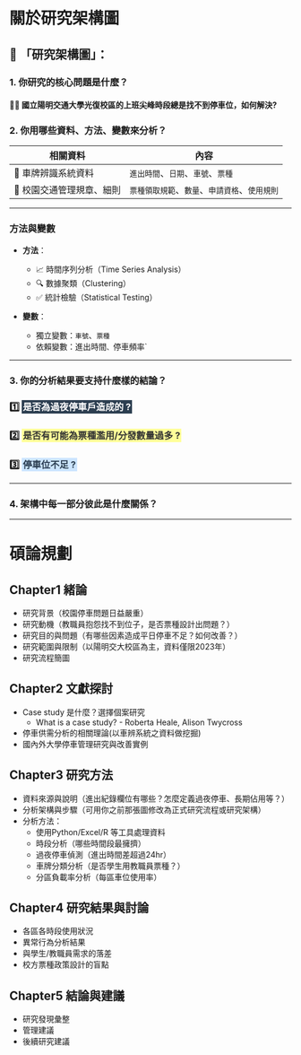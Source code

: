 # **關於研究架構圖**

## 🔧 「研究架構圖」：

### 1. 你研究的核心問題是什麼？
#### 🤷‍♂️ 國立陽明交通大學光復校區的上班尖峰時段總是找不到停車位，如何解決?

### 2. 你用哪些資料、方法、變數來分析？

| **相關資料**         | **內容**                                      |
|----------------------|----------------------------------------------|
| 🚗 車牌辨識系統資料  | `進出時間`、`日期`、`車號`、`票種`           |
| 🏤 校園交通管理規章、細則 | `票種領取規範`、`數量`、`申請資格`、`使用規則` |

---

### 方法與變數

- **方法**：
  - 📈 時間序列分析（Time Series Analysis）
  - 🔍 數據聚類（Clustering）
  - ✅ 統計檢驗（Statistical Testing）

- **變數**：
  - 獨立變數：`車號`、`票種`
  - 依賴變數：進出時間`、`停車頻率`

---


### 3. 你的分析結果要支持什麼樣的結論？

### 1️⃣ <span style="background-color: #2c3e50; padding: 2px; color: white;"> 是否為過夜停車戶造成的 ?</span>

### 2️⃣ <span style="background-color: #ffff99; padding: 2px; color: #333333;"> 是否有可能為票種濫用/分發數量過多 ?</span>

### 3️⃣ <span style="background-color: #cce5ff; padding: 2px; color: #2c3e50;"> 停車位不足 ?</span>
---

### 4. 架構中每一部分彼此是什麼關係？
---
# 碩論規劃

## Chapter1 緒論

- 研究背景（校園停車問題日益嚴重）
- 研究動機（教職員抱怨找不到位子，是否票種設計出問題？） 
- 研究目的與問題（有哪些因素造成平日停車不足？如何改善？）
- 研究範圍與限制（以陽明交大校區為主，資料僅限2023年）
- 研究流程簡圖

## Chapter2 文獻探討

- Case study 是什麼？選擇個案研究
  - What is a case study?    - Roberta Heale, Alison Twycross
- 停車供需分析的相關理論(以車辨系統之資料做挖掘)
- 國內外大學停車管理研究與改善實例

## Chapter3 研究方法

- 資料來源與說明（進出紀錄欄位有哪些？怎麼定義過夜停車、長期佔用等？）
- 分析架構與步驟（可用你之前那張圖修改為正式研究流程或研究架構）
- 分析方法：
  - 使用Python/Excel/R 等工具處理資料
  - 時段分析（哪些時間段最擁擠）
  - 過夜停車偵測（進出時間差超過24hr）
  - 車牌分類分析（是否學生用教職員票種？）
  - 分區負載率分析（每區車位使用率）

## Chapter4 研究結果與討論

- 各區各時段使用狀況
- 異常行為分析結果
- 與學生/教職員需求的落差
- 校方票種政策設計的盲點

## Chapter5 結論與建議

- 研究發現彙整
- 管理建議
- 後續研究建議